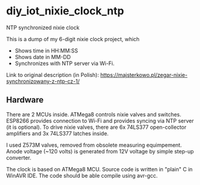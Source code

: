# diy_iot_nixie_clock_ntp
NTP synchronized nixie clock

This is a dump of my 6-digit nixie clock project, which
* Shows time in HH:MM:SS
* Shows date in MM-DD
* Synchronizes with NTP server via Wi-Fi.

Link to original description (in Polish): https://majsterkowo.pl/zegar-nixie-synchronizowany-z-ntp-cz-1/

## Hardware
There are 2 MCUs inside. ATMega8 controls nixie valves and switches. ESP8266 provides connection to Wi-Fi and provides syncing via NTP server (it is optional).
To drive nixie valves, there are 6x 74LS377 open-collector amplifiers and 3x 74LS377 latches inside. 

I used Z573M valves, removed from obsolete measuring equimpement. Anode voltage (~120 volts) is generated from 12V voltage by simple step-up converter.

The clock is based on ATMega8 MCU. Source code is written in "plain" C in WinAVR IDE. 
The code should be able compile using avr-gcc. 
